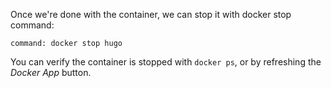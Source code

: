 Once we're done with the container, we can stop it with docker stop command:

```terminal:execute
command: docker stop hugo
```

You can verify the container is stopped with `docker ps`, or by refreshing the
_Docker App_ button.
